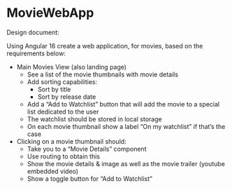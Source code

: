 # MovieWebApp

Design document:

Using Angular 16 create a web application, for movies, based on the
requirements below:
- Main Movies View (also landing page)
  - See a list of the movie thumbnails with movie details
  - Add sorting capabilities:
    - Sort by title
    - Sort by release date
  - Add a “Add to Watchlist” button that will add the movie to a
special list dedicated to the user
  - The watchlist should be stored in local storage
  - On each movie thumbnail show a label “On my watchlist” if that’s
the case
- Clicking on a movie thumbnail should:
  - Take you to a “Movie Details” component
  - Use routing to obtain this
  - Show the movie details & image as well as the movie trailer
(youtube embedded video)
  - Show a toggle button for “Add to Watchlist”
